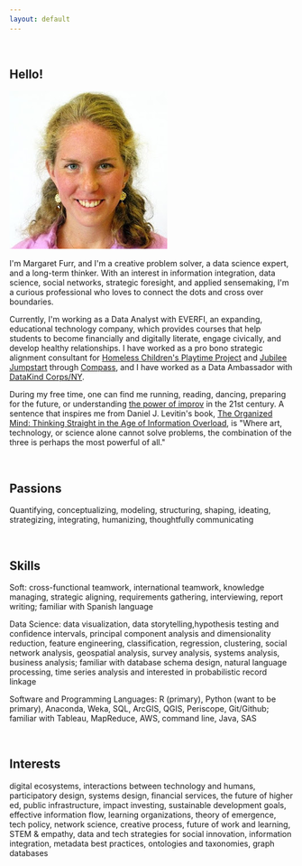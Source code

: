 ```yaml
---
layout: default
---
```


<br>

## Hello!

<img class="profile-picture" src="me.jpg">

I'm Margaret Furr, and I'm a creative problem solver, a data science expert, and a long-term thinker. With an interest in information integration, data science, social networks, strategic foresight, and applied sensemaking, I'm a curious professional who loves to connect the dots and cross over boundaries.

Currently, I'm working as a Data Analyst with EVERFI, an expanding, educational technology company, which provides courses that help students to become financially and digitally literate, engage civically, and develop healthy relationships. I have worked as a pro bono strategic alignment consultant for [Homeless Children's Playtime Project](https://www.playtimeproject.org) and [Jubilee Jumpstart](http://www.jubileejumpstart.org) through [Compass](http://compassprobono.org), and I have worked as a Data Ambassador with [DataKind Corps/NY](http://www.datakind.org). 

During my free time, one can find me running, reading, dancing, preparing for the future, or understanding [the power of improv](http://www.bing.com/videos/search?q=the+power+of+improv&view=detail&mid=D6F586BD43DCC62C7AAED6F586BD43DCC62C7AAE&FORM=VIRE) in the 21st century. A sentence that inspires me from Daniel J. Levitin's book, [The Organized Mind: Thinking Straight in the Age of Information Overload](https://www.amazon.com/Organized-Mind-Thinking-Straight-Information/dp/0147516315), is "Where art, technology, or science alone cannot solve problems, the combination of the three is perhaps the most powerful of all." 

<br>

## Passions

Quantifying, conceptualizing, modeling, structuring, shaping, ideating, strategizing, integrating, humanizing, thoughtfully communicating

<br>

## Skills

Soft: cross-functional teamwork, international teamwork, knowledge managing, strategic aligning, requirements gathering, interviewing, report writing; familiar with Spanish language

Data Science: data visualization, data storytelling,hypothesis testing and confidence intervals, principal component analysis and dimensionality reduction, feature engineering, classification, regression, clustering, social network analysis, geospatial analysis, survey analysis, systems analysis, business analysis; familiar with database schema design, natural language processing, time series analysis and interested in probabilistic record linkage 

Software and Programming Languages: R (primary), Python (want to be primary), Anaconda, Weka, SQL, ArcGIS, QGIS, Periscope, Git/Github; familiar with Tableau, MapReduce, AWS, command line, Java, SAS

<br>

## Interests

digital ecosystems, interactions between technology and humans, participatory design, systems design, financial services, the future of higher ed, public infrastructure, impact investing, sustainable development goals, effective information flow, learning organizations, theory of emergence, tech policy, network science, creative process, future of work and learning, STEM & empathy, data and tech strategies for social innovation, information integration, metadata best practices, ontologies and taxonomies, graph databases

<br>

